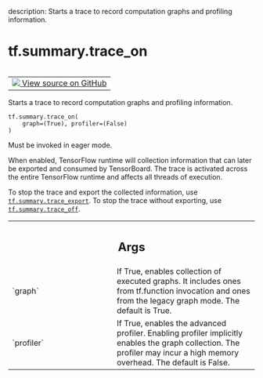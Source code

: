 description: Starts a trace to record computation graphs and profiling information.

<div itemscope itemtype="http://developers.google.com/ReferenceObject">
<meta itemprop="name" content="tf.summary.trace_on" />
<meta itemprop="path" content="Stable" />
</div>

# tf.summary.trace_on

<!-- Insert buttons and diff -->

<table class="tfo-notebook-buttons tfo-api nocontent" align="left">
<td>
  <a target="_blank" href="https://github.com/tensorflow/tensorflow/blob/r2.2/tensorflow/python/ops/summary_ops_v2.py#L1157-L1199">
    <img src="https://www.tensorflow.org/images/GitHub-Mark-32px.png" />
    View source on GitHub
  </a>
</td>
</table>



Starts a trace to record computation graphs and profiling information.

<pre class="devsite-click-to-copy prettyprint lang-py tfo-signature-link">
<code>tf.summary.trace_on(
    graph=(True), profiler=(False)
)
</code></pre>



<!-- Placeholder for "Used in" -->

Must be invoked in eager mode.

When enabled, TensorFlow runtime will collection information that can later be
exported and consumed by TensorBoard. The trace is activated across the entire
TensorFlow runtime and affects all threads of execution.

To stop the trace and export the collected information, use
<a href="../../tf/summary/trace_export.md"><code>tf.summary.trace_export</code></a>. To stop the trace without exporting, use
<a href="../../tf/summary/trace_off.md"><code>tf.summary.trace_off</code></a>.

<!-- Tabular view -->
 <table class="responsive fixed orange">
<colgroup><col width="214px"><col></colgroup>
<tr><th colspan="2"><h2 class="add-link">Args</h2></th></tr>

<tr>
<td>
`graph`
</td>
<td>
If True, enables collection of executed graphs. It includes ones from
tf.function invocation and ones from the legacy graph mode. The default
is True.
</td>
</tr><tr>
<td>
`profiler`
</td>
<td>
If True, enables the advanced profiler. Enabling profiler
implicitly enables the graph collection. The profiler may incur a high
memory overhead. The default is False.
</td>
</tr>
</table>

